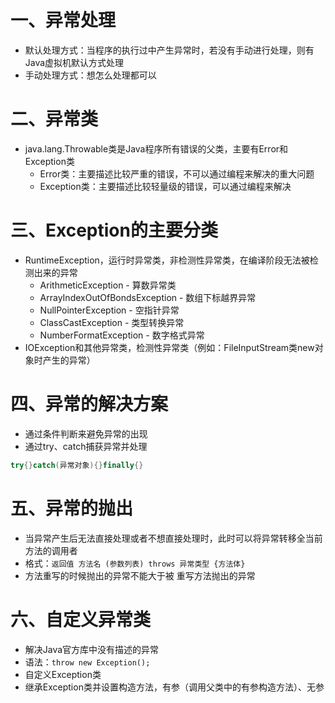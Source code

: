 # 一、异常处理

- 默认处理方式：当程序的执行过中产生异常时，若没有手动进行处理，则有Java虚拟机默认方式处理
- 手动处理方式：想怎么处理都可以

# 二、异常类

- java.lang.Throwable类是Java程序所有错误的父类，主要有Error和Exception类
	- Error类：主要描述比较严重的错误，不可以通过编程来解决的重大问题
	- Exception类：主要描述比较轻量级的错误，可以通过编程来解决

# 三、Exception的主要分类

- RuntimeException，运行时异常类，非检测性异常类，在编译阶段无法被检测出来的异常
	- ArithmeticException - 算数异常类
	- ArrayIndexOutOfBondsException - 数组下标越界异常
	- NullPointerException - 空指针异常
	- ClassCastException - 类型转换异常
	- NumberFormatException - 数字格式异常
- IOException和其他异常类，检测性异常类（例如：FileInputStream类new对象时产生的异常）

# 四、异常的解决方案

- 通过条件判断来避免异常的出现
- 通过try、catch捕获异常并处理
```java
try{}catch(异常对象){}finally{}
```

# 五、异常的抛出

- 当异常产生后无法直接处理或者不想直接处理时，此时可以将异常转移全当前方法的调用者
- 格式：`返回值 方法名 (参数列表) throws 异常类型 {方法体}`
- 方法重写的时候抛出的异常不能大于被 重写方法抛出的异常

# 六、自定义异常类

- 解决Java官方库中没有描述的异常
- 语法：`throw new Exception();`
- 自定义Exception类
- 继承Exception类并设置构造方法，有参（调用父类中的有参构造方法）、无参


